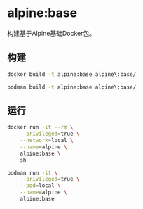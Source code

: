 # alpine:base

构建基于Alpine基础Docker包。

## 构建
```bash
docker build -t alpine:base alpine\:base/

podman build -t alpine:base alpine\:base/
```

## 运行
```bash
docker run -it --rm \
    --privileged=true \
    --network=local \
    --name=alpine \
    alpine:base \
    sh

podman run -it \
    --privileged=true \
    --pod=local \
    --name=alpine \
    alpine:base
```